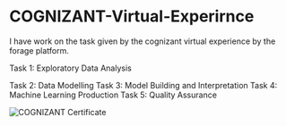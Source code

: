 # COGNIZANT-Virtual-Experirnce

I have work on the task given by the cognizant virtual experience by the forage platform.


Task 1: Exploratory Data Analysis

Task 2: Data Modelling
Task 3: Model Building and Interpretation
Task 4: Machine Learning Production
Task 5: Quality Assurance 


![COGNIZANT Certificate](https://user-images.githubusercontent.com/90105218/226546291-ef82d7da-3338-4757-a773-e655296f3607.png)
